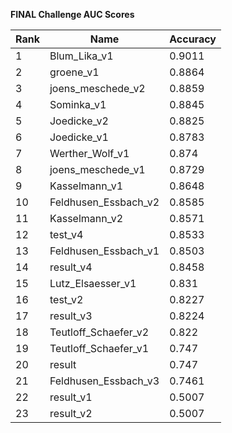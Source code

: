 **FINAL Challenge AUC Scores**


|Rank|Name|Accuracy|
|----|-----|---|
|1|Blum_Lika_v1|0.9011| 
|2|groene_v1|0.8864| 
|3|joens_meschede_v2|0.8859| 
|4|Sominka_v1|0.8845| 
|5|Joedicke_v2|0.8825| 
|6|Joedicke_v1|0.8783| 
|7|Werther_Wolf_v1|0.874| 
|8|joens_meschede_v1|0.8729| 
|9|Kasselmann_v1|0.8648| 
|10|Feldhusen_Essbach_v2|0.8585| 
|11|Kasselmann_v2|0.8571| 
|12|test_v4|0.8533| 
|13|Feldhusen_Essbach_v1|0.8503| 
|14|result_v4|0.8458| 
|15|Lutz_Elsaesser_v1|0.831| 
|16|test_v2|0.8227| 
|17|result_v3|0.8224| 
|18|Teutloff_Schaefer_v2|0.822| 
|19|Teutloff_Schaefer_v1|0.747| 
|20|result|0.747| 
|21|Feldhusen_Essbach_v3|0.7461| 
|22|result_v1|0.5007| 
|23|result_v2|0.5007| 
